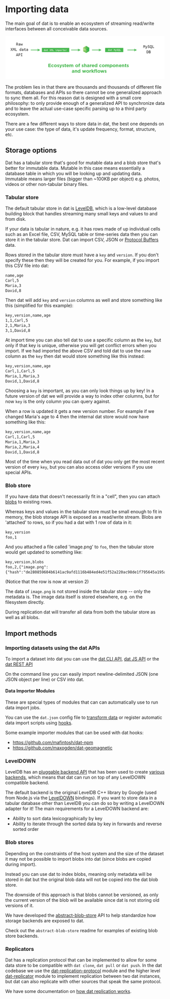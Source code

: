 # Importing data

The main goal of dat is to enable an ecosystem of streaming read/write interfaces between all conceivable data sources.

![diagram](../img/component-diagram.png)

The problem lies in that there are thousands and thousands of different file formats, databases and APIs so there cannot be one generalized approach to sync them all. For this reason dat is designed with a small core philosophy: to only provide enough of a generalized API to synchronize data and to leave the actual use-case specific parsing up to a third party ecosystem.

There are a few different ways to store data in dat, the best one depends on your use case: the type of data, it's update frequency, format, structure, etc.

## Storage options

Dat has a tabular store that's good for mutable data and a blob store that's better for immutable data. Mutable in this case means essentially a database table in which you will be looking up and updating data. Immutable means larger files (bigger than ~100KB per object) e.g. photos, videos or other non-tabular binary files.

### Tabular store

The default tabular store in dat is [LevelDB](http://leveldb.org/), which is a low-level database building block that handles streaming many small keys and values to and from disk. 

If your data is tabular in nature, e.g. it has rows made of up individual cells such as an Excel file, CSV, MySQL table or time-series data then you can store it in the tabular store. Dat can import CSV, JSON or [Protocol Buffers](https://code.google.com/p/protobuf/) data. 

Rows stored in the tabular store must have a `key` and `version`. If you don't specify these then they will be created for you. For example, if you import this CSV file into dat:

```
name,age
Carl,5
Maria,3
David,8
```

Then dat will add `key` and `version` columns as well and store something like this (simplified for this example):

```
key,version,name,age
1,1,Carl,5
2,1,Maria,3
3,1,David,8
```

At import time you can also tell dat to use a specific column as the `key`, but only if that key is unique, otherwise you will get conflict errors when you import. If we had imported the above CSV and told dat to use the `name` column as the `key` then dat would store something like this instead:

```
key,version,name,age
Carl,1,Carl,5
Maria,1,Maria,3
David,1,David,8
```

Choosing a `key` is important, as you can only look things up by key! In a future version of dat we will provide a way to index other columns, but for now `key` is the only column you can query against.

When a row is updated it gets a new version number. For example if we changed Maria's age to 4 then the internal dat store would now have something like this:

```
key,version,name,age
Carl,1,Carl,5
Maria,1,Maria,3
Maria,2,Maria,4
David,1,David,8
```

Most of the time when you read data out of dat you only get the most recent version of every `key`, but you can also access older versions if you use special APIs.

### Blob store

If you have data that doesn't necessarily fit in a "cell", then you can attach [blobs](http://en.wikipedia.org/wiki/Binary_large_object) to existing rows.

Whereas keys and values in the tabular store must be small enough to fit in memory, the blob storage API is exposed as a read/write stream. Blobs are 'attached' to rows, so if you had a dat with 1 row of data in it:

```
key,version
foo,1
```

And you attached a file called 'image.png' to `foo`, then the tabular store would get updated to something like:

```
key,version,blobs
foo,2,{"image.png":{"hash":"de280859604b6141ac9afd1116b484ed4e51f52a220ac98de1f795645a195ac7","size":1385181}}
```

(Notice that the row is now at version 2)

The data of `image.png` is not stored inside the tabular store -- only the metadata is. The image data itself is stored elsewhere, e.g. on the filesystem directly.

During replication dat will transfer all data from both the tabular store as well as all blobs.

## Import methods

### Importing datasets using the dat APIs

To import a dataset into dat you can use the [dat CLI API](https://github.com/maxogden/dat/blob/master/docs/cli-usage.md), [dat JS API](https://github.com/maxogden/dat/blob/master/docs/js-api.md) or the [dat REST API](https://github.com/maxogden/dat/blob/master/docs/rest-api.md)

On the command line you can easily import newline-delimited JSON (one JSON object per line) or CSV into dat.

#### Data Importer Modules

These are special types of modules that can can automatically use to run data import jobs.

You can use the `dat.json` config file to [transform data](https://github.com/maxogden/dat/blob/master/docs/dat-json-config.md#transformations) or register automatic data import scripts using [hooks](https://github.com/maxogden/dat/blob/master/docs/dat-json-config.md#hooks). 

Some example importer modules that can be used with dat hooks:

- https://github.com/mafintosh/dat-npm
- https://github.com/maxogden/dat-geomagnetic

### LevelDOWN

LevelDB has an [pluggable backend API](https://github.com/rvagg/abstract-leveldown#abstract-leveldown-) that has been used to create [various backends](https://github.com/rvagg/node-levelup/wiki/Modules#storage), which means that dat can run on top of any LevelDOWN compatible backend.

The default backend is the original LevelDB C++ library by Google (used from Node.js via the [LevelDOWN](https://github.com/rvagg/node-leveldown) bindings). If you want to store data in a tabular database other than LevelDB you can do so by writing a LevelDOWN adapter for it! The main requirements for a LevelDOWN backend are:

- Ability to sort data lexicographically by key
- Ability to iterate through the sorted data by key in forwards and reverse sorted order

### Blob stores

Depending on the constraints of the host system and the size of the dataset it may not be possible to import blobs into dat (since blobs are copied during import).

Instead you can use dat to index blobs, meaning only metadata will be stored in dat but the original blob data will not be copied into the dat blob store.

The downside of this approach is that blobs cannot be versioned, as only the current version of the blob will be available since dat is not storing old versions of it.

We have developed the [abstract-blob-store](https://github.com/maxogden/abstract-blob-store) API to help standardize how storage backends are exposed to dat.

Check out the `abstract-blob-store` readme for examples of existing blob store backends.

### Replicators

Dat has a replication protocol that can be implemented to allow for some data store to be compatible with `dat clone`, `dat pull` or `dat push`. In the dat codebase we use the [dat-replication-protocol](https://github.com/mafintosh/dat-replication-protocol) module and the higher level [dat-replicator](https://github.com/mafintosh/dat-replicator) module to implement replication between two dat instances, but dat can also replicate with other sources that speak the same protocol.

We have some documentation on [how dat replication works](https://github.com/maxogden/dat/blob/master/docs/replication.md).
